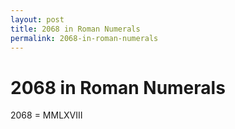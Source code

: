 ```yaml
---
layout: post
title: 2068 in Roman Numerals
permalink: 2068-in-roman-numerals
---
```


# 2068 in Roman Numerals

2068 = MMLXVIII

